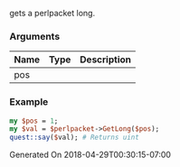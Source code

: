 gets a perlpacket long.
### Arguments
**Name**|**Type**|**Description**
:---|:---|:---
pos||

### Example

```perl
my $pos = 1;
my $val = $perlpacket->GetLong($pos);
quest::say($val); # Returns uint
```


Generated On 2018-04-29T00:30:15-07:00